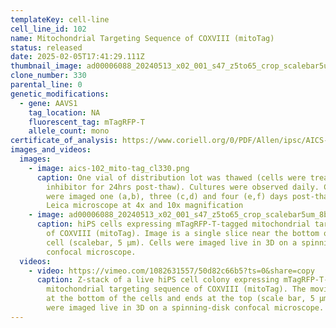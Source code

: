 ```yaml
---
templateKey: cell-line
cell_line_id: 102
name: Mitochondrial Targeting Sequence of COXVIII (mitoTag)
status: released
date: 2025-02-05T17:41:29.111Z
thumbnail_image: ad00006088_20240513_x02_001_s47_z5to65_crop_scalebar5um_8bit_slice22.jpg
clone_number: 330
parental_line: 0
genetic_modifications:
  - gene: AAVS1
    tag_location: NA
    fluorescent_tag: mTagRFP-T
    allele_count: mono
certificate_of_analysis: https://www.coriell.org/0/PDF/Allen/ipsc/AICS-0102-330_CofA.pdf
images_and_videos:
  images:
    - image: aics-102_mito-tag_cl330.png
      caption: One vial of distribution lot was thawed (cells were treated with ROCK
        inhibitor for 24hrs post-thaw). Cultures were observed daily. Colonies
        were imaged one (a,b), three (c,d) and four (e,f) days post-thaw using a
        Leica microscope at 4x and 10x magnification
    - image: ad00006088_20240513_x02_001_s47_z5to65_crop_scalebar5um_8bit_slice22.png
      caption: hiPS cells expressing mTagRFP-T-tagged mitochondrial targeting sequence
        of COXVIII (mitoTag). Image is a single slice near the bottom of the
        cell (scalebar, 5 μm). Cells were imaged live in 3D on a spinning-disk
        confocal microscope.
  videos:
    - video: https://vimeo.com/1082631557/50d82c66b5?ts=0&share=copy
      caption: Z-stack of a live hiPS cell colony expressing mTagRFP-T-tagged
        mitochondrial targeting sequence of COXVIII (mitoTag). The movie starts
        at the bottom of the cells and ends at the top (scale bar, 5 µm). Cells
        were imaged live in 3D on a spinning-disk confocal microscope.
---
```

